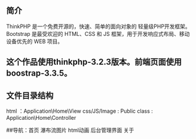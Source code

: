 ﻿## 简介

ThinkPHP 是一个免费开源的，快速、简单的面向对象的 轻量级PHP开发框架。Bootstrap 是最受欢迎的 HTML、CSS 和 JS 框架，用于开发响应式布局、移动设备优先的 WEB 项目。

## 这个作品使用thinkphp-3.2.3版本。前端页面使用boostrap-3.3.5。

## 文件目录结构

html ：Application\Home\View
css/JS/Image : Public
class : Application\Home\Controller

##导航：首页 瀑布流图片 html动画 后台管理界面 关于



